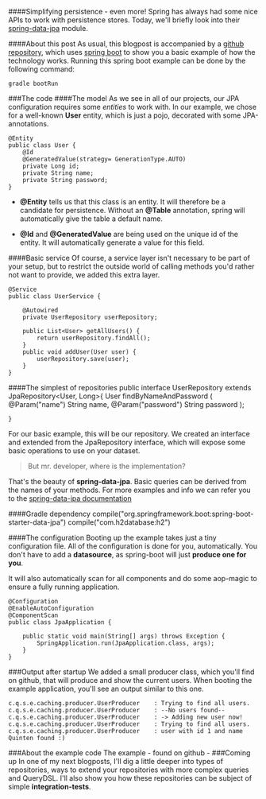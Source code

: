 ####Simplifying persistence - even more!
Spring has always had some nice APIs to work with persistence stores. Today, we'll briefly look into their [spring-data-jpa](http://projects.spring.io/spring-data-jpa/) module.

####About this post
As usual, this blogpost is accompanied by a [github repository](https://github.com/Qkyrie/spring-data-jpa-example), which uses [spring boot](http://projects.spring.io/spring-boot/) to show you a basic example of how the technology works. Running this spring boot example can be done by the following command:
	
    gradle bootRun
    

###The code
####The model
As we see in all of our projects, our JPA configuration requires some *entities* to work with. In our example, we chose for a well-known **User** entity, which is just a pojo, decorated with some JPA-annotations. 

	@Entity
	public class User {
	    @Id
	    @GeneratedValue(strategy= GenerationType.AUTO)
	    private Long id;
	    private String name;
	    private String password;
	}
    
- **@Entity** tells us that this class is an entity. It will therefore be a candidate for persistence. Without an **@Table** annotation, spring will automatically give the table a default name.

- **@Id** and **@GeneratedValue** are being used on the unique id of the entity. It will automatically generate a value for this field.

####Basic service
Of course, a service layer isn't necessary to be part of your setup, but to restrict the outside world of calling methods you'd rather not want to provide, we added this extra layer. 

	@Service
	public class UserService {

    	@Autowired
    	private UserRepository userRepository;

    	public List<User> getAllUsers() {
        	return userRepository.findAll();
    	}
    	public void addUser(User user) {
        	userRepository.save(user);
    	}
	}

####The simplest of repositories
	public interface UserRepository extends JpaRepository<User, Long>{
        User findByNameAndPassword
        	(
        		@Param("name") String name, 
            	@Param("password") String password
            );

	}
 
 For our basic example, this will be our repository. We created an interface and extended from the JpaRepository interface, which will expose some basic operations to use on your dataset.
 
 > But mr. developer, where is the implementation?
 
 That's the beauty of **spring-data-jpa**. Basic queries can be derived from the names of your methods. For more examples and info we can refer you to the [spring-data-jpa documentation](http://docs.spring.io/spring-data/jpa/docs/1.0.2.RELEASE/reference/html/#repositories.query-methods.query-creation)
 

####Gradle dependency
	compile("org.springframework.boot:spring-boot-starter-data-jpa")
    compile("com.h2database:h2")

####The configuration
Booting up the example takes just a tiny configuration file. All of the configuration is done for you, automatically. You don't have to add a **datasource**, as spring-boot will just **produce one for you**.

It will also automatically scan for all components and do some aop-magic to ensure a fully running application.

	@Configuration
	@EnableAutoConfiguration
	@ComponentScan
	public class JpaApplication {
	
		public static void main(String[] args) throws Exception {
	        SpringApplication.run(JpaApplication.class, args);
	    }
	}

###Output after startup
We added a small producer class, which you'll find on github, that will produce and show the current users. When booting the example application, you'll see an output similar to this one.

    c.q.s.e.caching.producer.UserProducer    : Trying to find all users.
	c.q.s.e.caching.producer.UserProducer    : --No users found--
	c.q.s.e.caching.producer.UserProducer    : -> Adding new user now!
	c.q.s.e.caching.producer.UserProducer    : Trying to find all users.
	c.q.s.e.caching.producer.UserProducer    : user with id 1 and name Quinten found :)
    
###About the example code
The example - found on github - 
###Coming up
In one of my next blogposts, I'll dig a little deeper into types of repositories, ways to extend your repositories with more complex queries and QueryDSL. I'll also show you how these repositories can be subject of simple **integration-tests**.